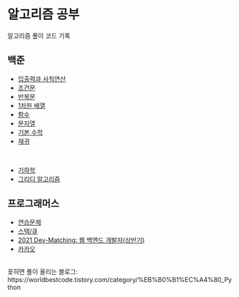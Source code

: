 # 알고리즘 공부

알고리즘 풀이 코드 기록

## 백준
- [입출력과 사칙연산](https://github.com/yudaGim/BOJ/tree/main/IO)
- [조건문](https://github.com/yudaGim/BOJ/tree/main/conditional)
- [반복문](https://github.com/yudaGim/BOJ/tree/main/iteration)
- [1차원 배열](https://github.com/yudaGim/BOJ/tree/main/one_dimention_array)
- [함수](https://github.com/yudaGim/BOJ/tree/main/function)
- [문자열](https://github.com/yudaGim/BOJ/tree/main/String)
- [기본 수학](https://github.com/yudaGim/BOJ/tree/main/basic_math)
- [재귀](https://github.com/yudaGim/BOJ/tree/main/recursion_function)
<br>

- [기하학](https://github.com/yudaGim/Algorithms/tree/main/BOJ/geometry)
- [그리디 알고리즘](https://github.com/yudaGim/Algorithms/tree/main/BOJ/greedy)

## 프로그래머스
- [연습문제](https://github.com/yudaGim/Algorithms/tree/main/programmers/practise)
- [스택/큐](https://github.com/yudaGim/Algorithms/tree/main/programmers/stack_queue)
- [2021 Dev-Matching: 웹 백엔드 개발자(상반기)](https://github.com/yudaGim/Algorithms/tree/main/programmers/2021DevMatching)
- [카카오](https://github.com/yudaGim/Algorithms/tree/main/programmers/kakao)
<br>
꽂히면 풀이 올리는 블로그: https://worldbestcode.tistory.com/category/%EB%B0%B1%EC%A4%80_Python
